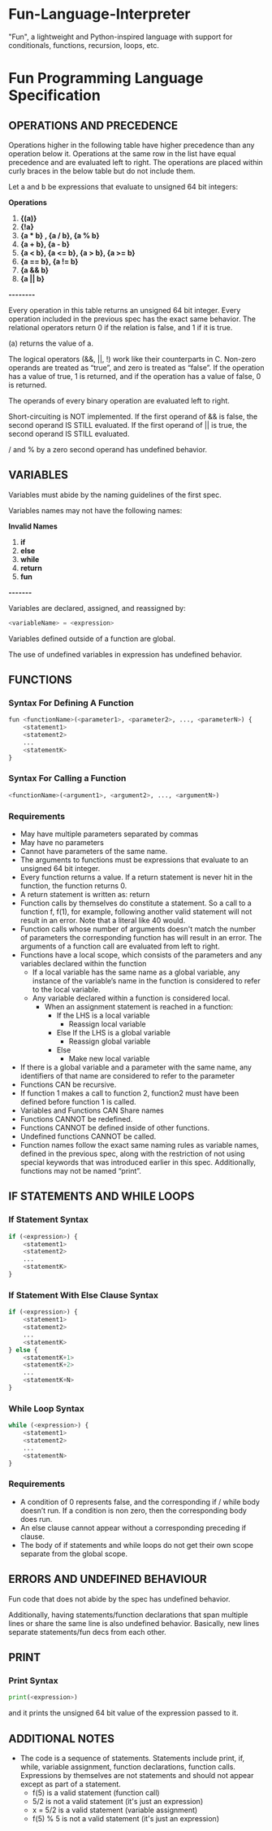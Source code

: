 # Fun-Language-Interpreter

"Fun", a lightweight and Python-inspired language with support for conditionals, functions, recursion, loops, etc.

# Fun Programming Language Specification

## OPERATIONS AND PRECEDENCE
Operations higher in the following table have higher precedence than any operation below it. Operations at the same row in the list have equal precedence and are evaluated left to right. The operations are placed within curly braces in the below table but do not include them.

Let a and b be expressions that evaluate to unsigned 64 bit integers:

**Operations**
1) **{(a)}**
2) **{!a}**
3) **{a * b} , {a / b}, {a % b}**
4) **{a + b}, {a - b}**
5) **{a < b}, {a <= b}, {a > b}, {a >= b}**
6) **{a == b}, {a != b}**
7) **{a && b}**
8) **{a || b}**

**--------**

Every operation in this table returns an unsigned 64 bit integer. Every operation included in the previous spec has the exact same behavior.
The relational operators return 0 if the relation is false, and 1 if it is true.

(a) returns the value of a.

The logical operators (&&, ||, !) work like their counterparts in C. Non-zero operands are treated as “true”, and zero is treated as “false”. If the operation has a value of true, 1 is returned, and if the operation has a value of false, 0 is returned.

The operands of every binary operation are evaluated left to right.

Short-circuiting is NOT implemented. If the first operand of && is false, the second operand IS STILL evaluated. If the first operand of || is true, the second operand IS STILL evaluated.

/ and % by a zero second operand has undefined behavior.

## VARIABLES
Variables must abide by the naming guidelines of the first spec.

Variables names may not have the following names:

**Invalid Names**
1) **if**
2) **else**
3) **while**
4) **return**
5) **fun**

**-------**

Variables are declared, assigned, and reassigned by:
```python
<variableName> = <expression>
```
Variables defined outside of a function are global.

The use of undefined variables in expression has undefined behavior.

## FUNCTIONS
### Syntax For Defining A Function
```python
fun <functionName>(<parameter1>, <parameter2>, ..., <parameterN>) {
    <statement1>
    <statement2>
    ...
    <statementK>
}
```

### Syntax For Calling a Function
```python
<functionName>(<argument1>, <argument2>, ..., <argumentN>)
```
### Requirements
- May have multiple parameters separated by commas
- May have no parameters
- Cannot have parameters of the same name.
- The arguments to functions must be expressions that evaluate to an unsigned 64 bit integer.
- Every function returns a value. If a return statement is never hit in the function, the function returns 0.
- A return statement is written as: return <expression>
- Function calls by themselves do constitute a statement. So a call to a function f, f(1), for example, following another valid statement will not result in an error. Note that a literal like 40 would.
- Function calls whose number of arguments doesn't match the number of parameters the corresponding function has will result in an error.
The arguments of a function call are evaluated from left to right.
- Functions have a local scope, which consists of the parameters and any variables declared within the function
  - If a local variable has the same name as a global variable, any instance of the variable’s name in the function is considered to refer to the local variable.
  - Any variable declared within a function is considered local.
    - When an assignment statement is reached in a function:
      - If the LHS is a local variable
        - Reassign local variable
      - Else If the LHS is a global variable
        - Reassign global variable
      - Else
        - Make new local variable
- If there is a global variable and a parameter with the same name, any identifiers of that name are considered to refer to the parameter
- Functions CAN be recursive.
- If function 1 makes a call to function 2, function2 must have been defined before function 1 is called.
- Variables and Functions CAN Share names
- Functions CANNOT be redefined.
- Functions CANNOT be defined inside of other functions.
- Undefined functions CANNOT be called.
- Function names follow the exact same naming rules as variable names, defined in the previous spec, along with the restriction of not using special keywords that was introduced earlier in this spec. Additionally, functions may not be named “print”.

## IF STATEMENTS AND WHILE LOOPS
### If Statement Syntax
```python
if (<expression>) {
    <statement1>
    <statement2>
    ...
    <statementK>
}
```
### If Statement With Else Clause Syntax
```python
if (<expression>) {
    <statement1>
    <statement2>
    ...
    <statementK>
} else {
    <statementK+1>
    <statementK+2>
    ...
    <statementK+N>
}
```
### While Loop Syntax
```python
while (<expression>) {
    <statement1>
    <statement2>
    ...
    <statementN>
}
```
### Requirements
- A condition of 0 represents false, and the corresponding if / while body doesn’t run. If a condition is non zero, then the corresponding body does run.
- An else clause cannot appear without a corresponding preceding if clause.
- The body of if statements and while loops do not get their own scope separate from the global scope.

## ERRORS AND UNDEFINED BEHAVIOUR
Fun code that does not abide by the spec has undefined behavior.

Additionally, having statements/function declarations that span multiple lines or share the same line is also undefined behavior. Basically, new lines separate statements/fun decs from each other.

## PRINT
### Print Syntax
```python
print(<expression>)
```
and it prints the unsigned 64 bit value of the expression passed to it.

## ADDITIONAL NOTES
- The code is a sequence of statements. Statements include print, if, while, variable assignment, function declarations, function calls. Expressions by themselves are not statements and should not appear except as part of a statement.
  - f(5) is a valid statement (function call)
  - 5/2 is not a valid statement (it's just an expression)
  - x = 5/2 is a valid statement (variable assignment)
  - f(5) % 5 is not a valid statement (it's just an expression)
